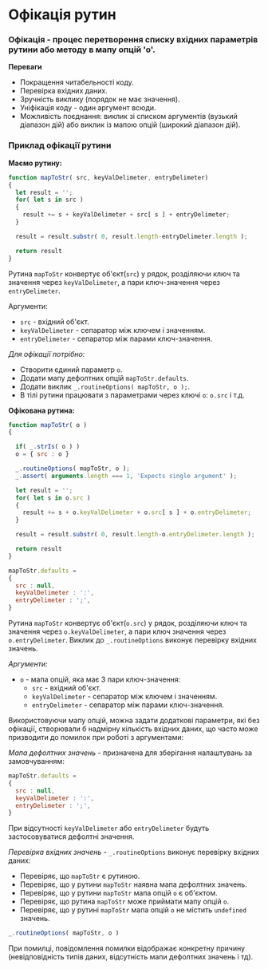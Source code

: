 # Офікація рутин

### Офікація - процес перетворення списку вхідних параметрів рутини або методу в мапу опцій 'о'.

**Переваги** 
* Покращення читабельності коду.
* Перевірка вхідних даних.
* Зручність виклику (порядок не має значення).
* Уніфікація коду - один аргумент всюди.
* Можливість поєднання: виклик зі списком аргументів (вузький діапазон дій) або виклик із мапою опцій (широкий діапазон дій).

### Приклад офікації рутини

**Маємо рутину:**
```javascript
function mapToStr( src, keyValDelimeter, entryDelimeter)
{
  let result = '';
  for( let s in src )
  {
    result += s + keyValDelimeter + src[ s ] + entryDelimeter;
  }

  result = result.substr( 0, result.length-entryDelimeter.length );

  return result
}
```
Рутина `mapToStr` конвертує об'єкт(`src`) у рядок, розділяючи ключ та значення через `keyValDelimeter`, а пари ключ-значення через `entryDelimeter`.

Аргументи:
* `src` - вхідний об'єкт.
* `keyValDelimeter` - сепаратор між ключем і значенням.
* `entryDelimeter` - сепаратор між парами ключ-значення.

*Для офікації потрібно:*
* Створити єдиний параметр `o`.
* Додати мапу дефолтних опцій `mapToStr.defaults`.
* Додати виклик `_.routineOptions( mapToStr, o );`.
* В тілі рутини працювати з параметрами через ключі `o`: `o.src` і т.д.

**Офікована рутина:**
```javascript
function mapToStr( o )
{

  if( _.strIs( o ) )
  o = { src : o }

  _.routineOptions( mapToStr, o );
  _.assert( arguments.length === 1, 'Expects single argument' );

  let result = '';
  for( let s in o.src )
  {
    result += s + o.keyValDelimeter + o.src[ s ] + o.entryDelimeter;
  }

  result = result.substr( 0, result.length-o.entryDelimeter.length );

  return result
}

mapToStr.defaults =
{
  src : null,
  keyValDelimeter : ':',
  entryDelimeter : ';',
}
```
Рутина `mapToStr` конвертує об'єкт(`o.src`) у рядок, розділяючи ключ та значення через `o.keyValDelimeter`, а пари ключ значення через `o.entryDelimeter`. Виклик до `_.routineOptions` виконує перевірку вхідних значень.

*Аргументи:*
* `o` - мапа опцій, яка має 3 пари ключ-значення:
  * `src` - вхідний об'єкт.
  * `keyValDelimeter` - сепаратор між ключем і значенням.
  * `entryDelimeter` - сепаратор між парами ключ-значення.

Використовуючи мапу опцій, можна задати додаткові параметри, які без офікації, створювали б надмірну кількість вхідних даних, що часто може призводити до помилок при роботі з аргументами:

*Мапа дефолтних значень* -  призначена для зберігання налаштувань за замовчуванням:
```javascript
mapToStr.defaults =
{
  src : null,
  keyValDelimeter : ':',
  entryDelimeter : ';',
}
```
При відсутності `keyValDelimeter` або `entryDelimeter` будуть застосовуватися дефолтні значення.


*Перевірка вхідних значень* - `_.routineOptions` виконує перевірку вхідних даних:
* Перевіряє, що `mapToStr` є рутиною.
* Перевіряє, що у рутини `mapToStr` наявна мапа дефолтних значень.
* Перевіряє, що у рутини `mapToStr` мапа опцій `o` є об'єктом.
* Перевіряє, що рутина `mapToStr` може приймати мапу опцій `o`.
* Перевіряє, що у рутині `mapToStr` мапа опцій `o` не містить `undefined` значень.
```javascript
_.routineOptions( mapToStr, o )
```
При помилці, повідомлення помилки відображає конкретну причину (невідповідність типів даних, відсутність мапи дефолтних значень і тд).